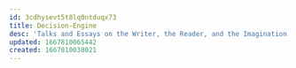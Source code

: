 ```yaml
---
id: 3cdhysevt5t8lq0ntduqx73
title: Decision-Engine
desc: 'Talks and Essays on the Writer, the Reader, and the Imagination '
updated: 1667810065442
created: 1667810038021
---
```

